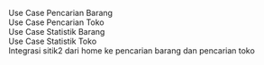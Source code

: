 Use Case Pencarian Barang <br>
Use Case Pencarian Toko<br>
Use Case Statistik Barang<br>
Use Case Statistik Toko<br>
Integrasi sitik2 dari home ke pencarian barang dan pencarian toko<br>
